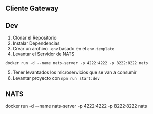 ## Cliente Gateway

## Dev

1. Clonar el Repositorio
2. Instalar Dependencias
3. Crear un archivo `.env` basado en el `env.template`
4. Levantar el Servidor de NATS
```
docker run -d --name nats-server -p 4222:4222 -p 8222:8222 nats
```
5. Tener levantados los microservicios que se van a consumir
6. Levantar proyecto con `npm run start:dev`



## NATS

docker run -d --name nats-server -p 4222:4222 -p 8222:8222 nats